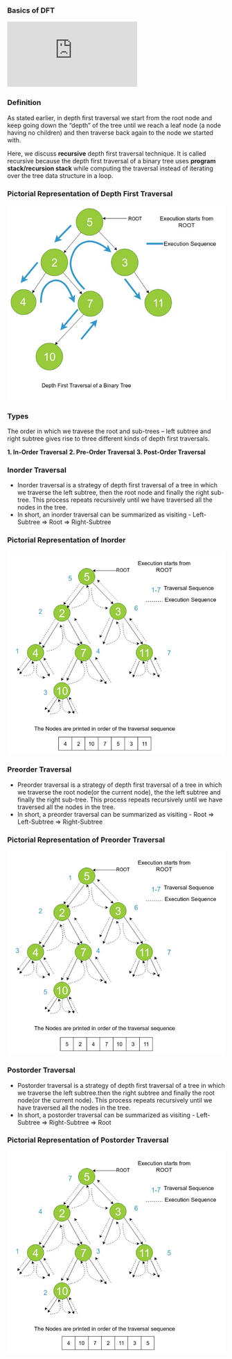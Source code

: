 ### Basics of DFT
<iframe src="https://www.youtube.com/embed/Oe-T1N3NG54" frameborder="0" allow="autoplay; encrypted-media" allowfullscreen></iframe>

### Definition
As stated earlier, in depth first traversal we start from the root node and keep going down the “depth” of the tree until we reach a leaf node (a node having no children) and then traverse back again to the node we started with.

Here, we discuss **recursive** depth first traversal technique. It is called recursive because the depth first traversal of a binary tree uses **program stack/recursion stack** while computing the traversal instead of iterating over the tree data structure in a loop.

### Pictorial Representation of Depth First Traversal
<img src="images/dfs.jpeg"/>

### Types
The order in which we travese the root and sub-trees – left subtree and right subtree gives rise to three different kinds of depth first traversals.

**1. In-Order Traversal**
**2. Pre-Order Traversal**
**3. Post-Order Traversal**

### Inorder Traversal
   - Inorder traversal is a strategy of depth first traversal of a tree in which we traverse the left subtree, then the root node and finally the right sub-tree. This process repeats recursively until we have traversed all the nodes in the tree.
   - In short, an inorder traversal can be summarized as visiting - Left-Subtree => Root => Right-Subtree

### Pictorial Representation of Inorder
<img src="images/inorder.jpeg"/>

### Preorder Traversal
  -  Preorder traversal is a strategy of depth first traversal of a tree in which we traverse the root node(or the current node), the the left subtree and finally the right sub-tree. This process repeats recursively until we have traversed all the nodes in the tree.
  -  In short, a preorder traversal can be summarized as visiting - Root => Left-Subtree => Right-Subtree

### Pictorial Representation of Preorder Traversal
<img src="images/preorder.jpeg"/>

### Postorder Traversal
   - Postorder traversal is a strategy of depth first traversal of a tree in which we traverse the left subtree.then the right subtree and finally the root node(or the current node). This process repeats recursively until we have traversed all the nodes in the tree.
   - In short, a postorder traversal can be summarized as visiting - Left-Subtree => Right-Subtree => Root

### Pictorial Representation of Postorder Traversal
<img src="images/postorder.jpeg"/>
